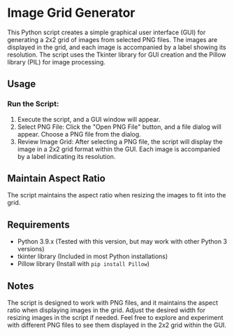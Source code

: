# Image Grid Generator
This Python script creates a simple graphical user interface (GUI) for generating a 2x2 grid of images from selected PNG files. The images are displayed in the grid, and each image is accompanied by a label showing its resolution. The script uses the Tkinter library for GUI creation and the Pillow library (PIL) for image processing.

## Usage
### Run the Script:
1. Execute the script, and a GUI window will appear.
2. Select PNG File:
Click the "Open PNG File" button, and a file dialog will appear.
Choose a PNG file from the dialog.
3. Review Image Grid:
After selecting a PNG file, the script will display the image in a 2x2 grid format within the GUI.
Each image is accompanied by a label indicating its resolution.

## Maintain Aspect Ratio

The script maintains the aspect ratio when resizing the images to fit into the grid.

## Requirements
* Python 3.9.x (Tested with this version, but may work with other Python 3 versions)
* tkinter library (Included in most Python installations)
* Pillow library (Install with `pip install Pillow`)

## Notes
The script is designed to work with PNG files, and it maintains the aspect ratio when displaying images in the grid.
Adjust the desired width for resizing images in the script if needed.
Feel free to explore and experiment with different PNG files to see them displayed in the 2x2 grid within the GUI.


